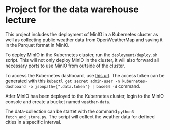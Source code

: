 # Project for the data warehouse lecture

This project includes the deployment of MinIO in a Kubernetes cluster as well as collecting public weather data from OpenWeatherMap and saving it in the Parquet format in MinIO.

To deploy MinIO in the Kubernetes cluster, run the `deployment/deploy.sh` script. This will not only deploy MinIO in the cluster, it will also forward all necessary ports to use MinIO from outside of the cluster.

To access the Kubernetes dashboard, use [this url](http://localhost:8001/api/v1/namespaces/kubernetes-dashboard/services/https:kubernetes-dashboard:/proxy/).
The access token can be generated with this `kubectl get secret admin-user -n kubernetes-dashboard -o jsonpath={".data.token"} | base64 -d` command.

Atfer MinIO has been deployed to the Kubernetes cluster, login to the MinIO console and create a bucket named `weather-data`.

The data-collection can be startet with the command `python3 fetch_and_store.py`. The script will collect the weather data for defined cities in a specific interval.